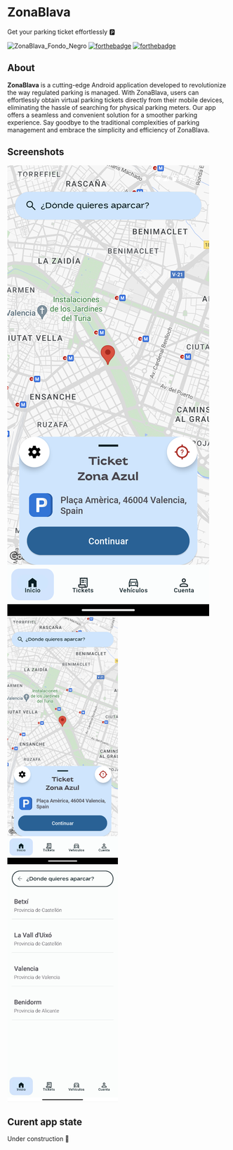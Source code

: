 # ZonaBlava

Get your parking ticket effortlessly :parking:

![ZonaBlava_Fondo_Negro](https://github.com/xicotet/ZonaBlava/assets/95344529/4074ce71-ec6e-438f-b5b0-3fb0044ce5bd)
[![forthebadge](https://forthebadge.com/images/badges/built-for-android.svg)](https://forthebadge.com)
[![forthebadge](https://forthebadge.com/images/badges/powered-by-coffee.svg)](https://forthebadge.com)

## About

**ZonaBlava** is a cutting-edge Android application developed to revolutionize the way regulated parking is managed. With ZonaBlava, users can effortlessly obtain virtual parking tickets directly from their mobile devices, eliminating the hassle of searching for physical parking meters. Our app offers a seamless and convenient solution for a smoother parking experience. Say goodbye to the traditional complexities of parking management and embrace the simplicity and efficiency of ZonaBlava.

## Screenshots
![Home ScreenShoot of ZonaBlava App](./Media/final-home.png)
<img src="./Media/final-home.png" style="height: 35%; width:50%;"/>
<img src="./Media/search.jpg" style="height: 35%; width:50%;"/>
## Curent app state
Under construction 🚧

<!-- This is a comment in Markdown -->